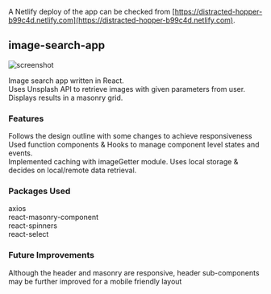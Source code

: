 A Netlify deploy of the app can be checked from [https://distracted-hopper-b99c4d.netlify.com](https://distracted-hopper-b99c4d.netlify.com).

## image-search-app

![screenshot](https://nimbus-screenshots.s3.amazonaws.com/s/5d1252b1bc5dc86089bf54f257102942.png  "screenshot")

Image search app written in React. <br>
Uses Unsplash API to retrieve images with given parameters from user. Displays results in a masonry grid.

### Features

Follows the design outline with some changes to achieve responsiveness <br>
Used function components & Hooks to manage component level states and events.<br>
Implemented caching with imageGetter module. Uses local storage & decides on local/remote data retrieval.<br>

### Packages Used

axios<br>
react-masonry-component<br>
react-spinners<br>
react-select<br>

### Future Improvements

Although the header and masonry are responsive, header sub-components may be further improved for a mobile friendly layout
